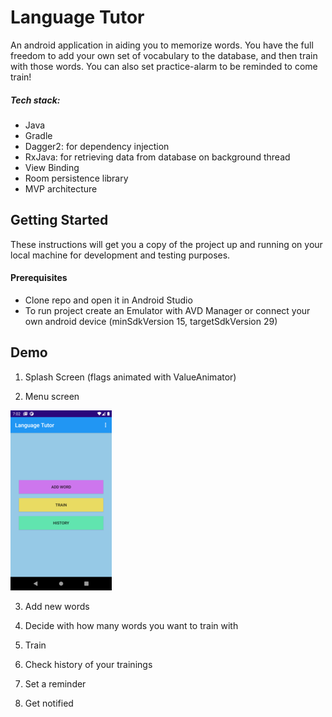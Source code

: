 # Language Tutor

An android application in aiding you to memorize words. You have the full freedom to add your own set of vocabulary to the database, and then train with those words. You can also set practice-alarm to be reminded to come train!

##### Tech stack:

* Java
* Gradle
* Dagger2: for dependency injection
* RxJava: for retrieving data from database on background thread
* View Binding
* Room persistence library
* MVP architecture

## Getting Started
These instructions will get you a copy of the project up and running on your local machine for development and testing purposes.

#### Prerequisites

* Clone repo and open it in Android Studio
* To run project create an Emulator with AVD Manager or connect your own android device (minSdkVersion 15, targetSdkVersion 29)

## Demo

1. Splash Screen (flags animated with ValueAnimator)


2.  Menu screen

![demomenu](demomenu.png)

3. Add new words


4. Decide with how many words you want to train with


5. Train


6. Check history of your trainings


7. Set a reminder


8. Get notified

